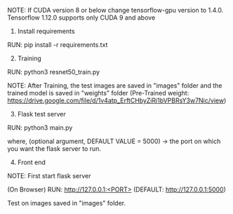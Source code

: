 NOTE: If CUDA version 8 or below change tensorflow-gpu version to 1.4.0. Tensorflow 1.12.0 supports only CUDA 9 and above

1. Install requirements

RUN: pip install -r requirements.txt

2. Training

RUN: python3 resnet50_train.py

NOTE: After Training, the test images are saved in "images" folder and the trained model is saved in "weights" folder
(Pre-Trained weight: https://drive.google.com/file/d/1v4atp_ErftCHbyZiRi1bVPBRsY3w7Nic/view)

3. Flask test server

RUN: python3 main.py <PORT>

where, <PORT> (optional argument, DEFAULT VALUE = 5000) -> the port on which you want the flask server to run.

4. Front end

NOTE: First start flask server

(On Browser) RUN: http://127.0.0.1:<PORT> (DEFAULT: http://127.0.0.1:5000) 

Test on images saved in "images" folder.
